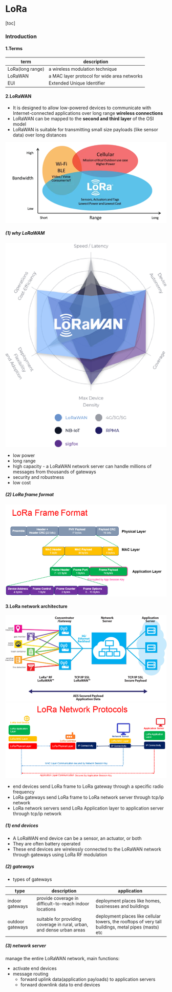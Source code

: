# LoRa

[toc]

### Introduction

#### 1.Terms

|term|description|
|-|-|
|LoRa(long range)|a wireless modulation technique|
|LoRaWAN|a MAC layer protocol for wide area networks|
|EUI|Extended Unique Identifier|

#### 2.LoRaWAN
* It is designed to allow low-powered devices to communicate with Internet-connected applications over long range **wireless connections**
* LoRaWAN can be mapped to the **second and third layer** of the OSI model
* LoRaWAN is suitable for transmitting small size payloads (like sensor data) over long distances

![](./imgs/overview_01.png)

##### (1) why LoRaWAM
![](./imgs/overview_02.png)
* low power
* long range
* high capacity - a LoRaWAN network server can handle millions of messages from thousands of gateways
* security and robustness
* low cost

##### (2) LoRa frame format
![](./imgs/overview_03.png)

#### 3.LoRa network architecture

![](./imgs/overview_04.jpg)
![](./imgs/overview_05.png)

* end devices send LoRa frame to LoRa gateway through a specific radio frequency
* LoRa gateways send LoRa frame to LoRa network server through tcp/ip network
* LoRa network servers send LoRa Application layer to application server through tcp/ip network  

##### (1) end devices
* A LoRaWAN end device can be a sensor, an actuator, or both
* They are often battery operated
* These end devices are wirelessly connected to the LoRaWAN network through gateways using LoRa RF modulation

##### (2) gateways

* types of gateways

|type|description|application|
|-|-|-|
|indoor gateways|provide coverage in difficult-to-reach indoor locations|deployment places like homes, businesses and buildings|
|outdoor gateways|suitable for providing coverage in rural, urban, and dense urban areas|deployment places like cellular towers, the rooftops of very tall buildings, metal pipes (masts) etc|

##### (3) network server
manage the entire LoRaWAN network, main functions:
* activate end devices
* message routing
  * forward uplink data(application payloads) to application servers
  * forward downlink data to end devices

